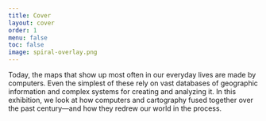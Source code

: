 ```yaml
---
title: Cover
layout: cover
order: 1
menu: false
toc: false
image: spiral-overlay.png
---
```


Today, the maps that show up most often in our everyday lives are made by computers. Even the simplest of these rely on vast databases of geographic information and complex systems for creating and analyzing it. In this exhibition, we look at how computers and cartography fused together over the past century—and how they redrew our world in the process.